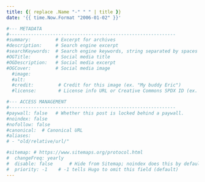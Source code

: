 ```yaml
---
title: {{ replace .Name "-" " " | title }}
date: '{{ time.Now.Format "2006-01-02" }}'

#--- METADATA
#-------------------------------------------------------------
#summary:         # Excerpt for archives
#description:     # Search engine excerpt
#searchKeywords:  # Search engine keywords, string separated by spaces
#OGTitle:         # Social media title
#OGDescription:   # Social media excerpt
#OGCover:         # Social media image
  #image:
  #alt:
  #credit:         # Credit for this image (ex. "My buddy Eric")
  #license:        # License info URL or Creative Commons SPDX ID (ex. CC BY-NC)

#--- ACCESS MANAGEMENT
#-------------------------------------------------------------
#paywall: false   # Whether this post is locked behind a paywall.
#noindex: false
#nofollow: false
#canonical:  # Canonical URL
#aliases:
# - "old/relative/url/"

#sitemap: # https://www.sitemaps.org/protocol.html
#  changeFreq: yearly
#  disable: false      # Hide from Sitemap; noindex does this by default
#  priority: -1    # -1 tells Hugo to omit this field (default)
---
```

